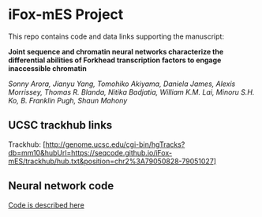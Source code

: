 # iFox-mES Project

This repo contains code and data links supporting the manuscript:

**Joint sequence and chromatin neural networks characterize the differential abilities of Forkhead transcription factors to engage inaccessible chromatin**

*Sonny Arora, Jianyu Yang, Tomohiko Akiyama, Daniela James, Alexis Morrissey, Thomas R. Blanda, Nitika Badjatia, William K.M. Lai, Minoru S.H. Ko, B. Franklin Pugh, Shaun Mahony*


## UCSC trackhub links 

Trackhub: [http://genome.ucsc.edu/cgi-bin/hgTracks?db=mm10&hubUrl=https://seqcode.github.io/iFox-mES/trackhub/hub.txt&position=chr2%3A79050828-79051027]

## Neural network code

[Code is described here](neural-networks/README.md)
